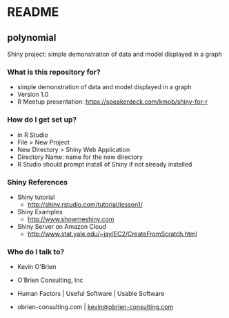 # README #

## polynomial
Shiny project: simple demonstration of data and model displayed in a graph

### What is this repository for? ###

* simple demonstration of data and model displayed in a graph
* Version 1.0
* R Meetup presentation: https://speakerdeck.com/kmob/shiny-for-r

### How do I get set up? ###

* in R Studio
* File > New Project
* New Directory > Shiny Web Application
* Directory Name: name for the new directory
* R Studio should prompt install of Shiny if not already installed

### Shiny References ###

* Shiny tutorial
  * http://shiny.rstudio.com/tutorial/lesson1/
* Shiny Examples
  * http://www.showmeshiny.com
* Shiny Server on Amazon Cloud
  * http://www.stat.yale.edu/~jay/EC2/CreateFromScratch.html

### Who do I talk to? ###

* Kevin O'Brien 

* O'Brien Consulting, Inc 
* Human Factors | Useful Software | Usable Software
* obrien-consulting.com | kevin@obrien-consulting.com
